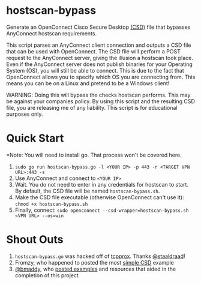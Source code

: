 # hostscan-bypass
Generate an OpenConnect Cisco Secure Desktop [(CSD)](http://www.infradead.org/openconnect/csd.html) file that bypasses AnyConnect hostscan requirements.

This script parses an AnyConnect client connection and outputs a CSD file that can be used with OpenConnect. The CSD file will perform a POST request to the AnyConnect server, giving the illusion a hostscan took place. Even if the AnyConnect server does not publish binaries for your Operating System (OS), you will still be able to connect. This is due to the fact that OpenConnect allows you to specify which OS you are connecting from. This means you can be on a Linux and pretend to be a Windows client! 

WARNING: Doing this will bypass the checks hostscan performs. This may be against your companies policy. By using this script and the resulting CSD file, you are releasing me of any liability. This script is for educational purposes only.


# Quick Start
*Note: You will need to install go. That process won't be covered here.

1. `sudo go run hostscan-bypass.go -l <YOUR IP> -p 443 -r <TARGET VPN URL>:443 -s`
2. Use AnyConnect and connect to `<YOUR IP>`
3. Wait. You do not need to enter in any credentials for hostscan to start. By default, the CSD file will be named `hostscan-bypass.sh`.
4. Make the CSD file executable (otherwise OpenConnect can't use it): `chmod +x hostscan-bypass.sh`
5. Finally, connect: `sudo openconnect --csd-wrapper=hostscan-bypass.sh <VPN URL> --os=win`

# Shout Outs
1. `hostscan-bypass.go` was hacked off of [tcpprox](https://github.com/staaldraad/tcpprox). Thanks [@staaldraad](https://github.com/staaldraad)!
2. Fromzy, who happened to posted the most [simple CSD](http://lists.infradead.org/pipermail/openconnect-devel/2015-January/002544.html) example
3. [@bmaddy](https://gist.github.com/bmaddy), who [posted examples](https://gist.github.com/bmaddy/dc720f494fa4de28ffc03cc6a472e965) and resources that aided in the completion of this project
